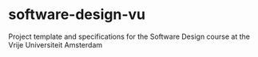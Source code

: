 # software-design-vu
Project template and specifications for the Software Design course at the Vrije Universiteit Amsterdam
